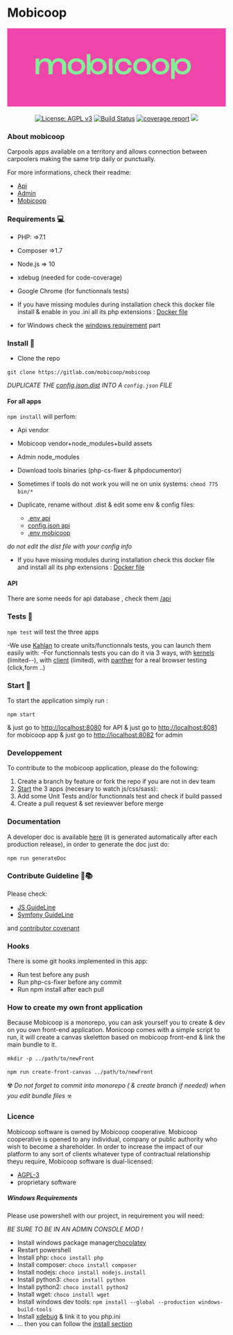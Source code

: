Mobicoop
=======

![Logo mobicoop](logo.jpg)

<p align="center">
  <a href="https://www.gnu.org/licenses/agpl-3.0" ><img alt="License: AGPL v3" src="https://img.shields.io/badge/License-AGPL%20v3-blue.svg"/></a>
  <a href="https://gitlab.com/mobicoop/mobicoop/-/jobs"><img alt="Build Status" src="https://gitlab.com/mobicoop/mobicoop/badges/master/build.svg"></a>
  <a href="https://gitlab.com/mobicoop/mobicoop/commits/master"><img alt="coverage report" src="https://gitlab.com/mobicoop/mobicoop/badges/master/coverage.svg" /></a>
  <a href="https://ci.appveyor.com/project/MatthD/mobicoop/branch/master"><img src="https://ci.appveyor.com/api/projects/status/lxrhumbiss1s084h/branch/dev?svg=true"></a>
</p>

### About mobicoop

Carpools apps available on a territory and allows connection between carpoolers making the same trip daily or punctually.

For more informations, check their readme:

- [Api](/api)
- [Admin](/interfaces/admin)
- [Mobicoop](/interfaces/mobicoop)

### Requirements 💻

- PHP: =>7.1
- Composer =>1.7
- Node.js => 10
- xdebug (needed for code-coverage)
- Google Chrome (for functionnals tests)
- If you have missing modules during installation check this docker file
install & enable in you .ini all its php extensions : [Docker file](https://github.com/vyuldashev/docker-ci-php-node/blob/master/Dockerfile)

- for Windows check the [windows requirement](#windows-requirements) part


### Install 🤖

- Clone the repo

`git clone https://gitlab.com/mobicoop/mobicoop`

*DUPLICATE THE [config.json.dist](config.json.dist) INTO A `config.json` FILE*


#### For all apps

`npm install` will perfom:
 - Api vendor
 - Mobicoop vendor+node_modules+build assets 
 - Admin node_modules 
 - Download tools binaries (php-cs-fixer & phpdocumentor)

- Sometimes if tools do not work you will ne on unix systems: `chmod 775 bin/*`

- Duplicate, rename without .dist & edit some env & config files:
    - [.env api](api/.env.dist)  
    - [config.json api](api/config.json.dist)
    - [.env mobicoop](interfaces/mobicoop/.env.dist) 

*do not edit the dist file with your config info*

- If you have missing modules during installation check this docker file
and install all its php extensions : [Docker file](https://github.com/vyuldashev/docker-ci-php-node/blob/master/Dockerfile)

#### API

There are some needs for api database , check them [/api](/api)


### Tests 🎰

`npm test` will test the three apps

-We use [Kahlan](https://kahlan.github.io/docs/) to create units/functionnals tests, you can launch them easily with:
-For functionnals tests you can do it via 3 ways, with [kernels](https://api.symfony.com/4.1/Symfony/Component/HttpKernel/Kernel.html) (limited--), with [client](https://api.symfony.com/4.1/Symfony/Component/HttpKernel/Client.html) (limited), with [panther](https://github.com/symfony/panther) for a real browser testing (click,form ..)


### Start 🚀

To start the application simply run :

`npm start`

& just go to [http://localhost:8080](http://localhost:8080) for API 
& just go to [http://localhost:8081](http://localhost:8081) for mobicoop app
& just go to [http://localhost:8082](http://localhost:8082) for admin 


### Developpement

To contribute to the mobicoop application, please do the following:

1. Create a branch by feature or fork the repo if you are not in dev team
2. [Start](#start) the 3 apps  (necesary to watch js/css/sass):
3. Add some Unit Tests and/or functionnals test and check if build passed
4. Create a pull request & set reviewver before merge

### Documentation

A developer doc is available [here](https://mobicoop.gitlab.io/mobicoop/build/doc) (it is generated automatically after each production release), in order to generate the doc just do:

`npm run generateDoc`

### Contribute Guideline 📖📚

Please check:

- [JS GuideLine](https://github.com/airbnb/javascript#whitespace) 
- [Symfony GuideLine](https://symfony.com/doc/current/contributing/code/standards.html)

and [contributor covenant](https://www.contributor-covenant.org)


### Hooks

There is some git hooks implemented in this app:

- Run test before any push
- Run php-cs-fixer before any commit
- Run npm install after each pull


### How to create my own front application

Because Mobicoop is a monorepo, you can ask yourself you to create & dev on you own front-end application.
Monicoop comes with a simple script to run, it will create a canvas skeletton based on mobicoop front-end & link the main bundle to it.

`mkdir -p ../path/to/newFront`

`npm run create-front-canvas ../path/to/newFront`

☢️ *Do not forget to commit into monorepo  ( & create branch if needed) when you edit bundle files* ☣️ 


### Licence
Mobicoop software is owned by Mobicoop cooperative. Mobicoop cooperative is opened to any individual, company or public authority who wish to become a shareholder.
In order to increase the impact of our platform to any sort of clients whatever type of contractual relationship theyu require, Mobicoop software is dual-licensed:
 - [AGPL-3](https://www.gnu.org/licenses/agpl-3.0)
 - proprietary software


##### Windows Requirements

Please use powershell with our project, in requirement you will need:

*BE SURE TO BE IN AN ADMIN CONSOLE MOD !*

- Install windows package manager[chocolatey](https://chocolatey.org/install)
- Restart powershell
- Install php: `choco install php`
- Install composer: `choco install composer`
- Install nodejs: `choco install nodejs.install`
- Install python3: `choco install python`
- Install python2: `choco install python2`
- Install wget: `choco install wget`
- Install windows dev tools: `npm install --global --production windows-build-tools`
- Install [xdebug](https://burhandodhy.me/2017/08/29/how-to-install-xdebug-on-windows/) & link it to you php.ini 
- ... then you can follow the [install section](#install)
